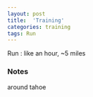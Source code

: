 ```yaml
---
layout: post
title:  'Training'
categories: training
tags: Run
---
```


Run : like an hour, ~5 miles

### Notes

around tahoe
